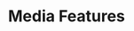 ---
title: Media Features
features: 
    - name: FLOWERS & VULVAS - WHY OPEN CONVERSATIONS ABOUT SEX & OUR BODIES ARE IMPORTANT
      link: https://www.bfm.my/podcast/the-bigger-picture/today-i-learned/flowers-vulvas-the-importance-of-having-open-conversations-about-sex
    - name: Radio Interview - COVID-19 Pandemic Causes Increased Early Marriages in Southeast Asia
      link:  https://arrow.org.my/radio-interview-covid-19-pandemic-causes-increased-early-marriages-in-southeast-asia/
    - name: MISGUIDED & MISOGYNISTIC MINISTRY ADVICE
      link: https://www.bfm.my/podcast/the-bigger-picture/the-daily-digest/misguided-misogynistic-ministry-advice 
    - name: CONTROVERSY OVER LPPKN CHAIRMAN APPOINTMENT
      link: https://www.bfm.my/podcast/evening-edition/evening-edition/controversy-over-lppkn-chairman-appointment
    - name: DOCTOR IN THE HOUSE - HOW COVID-19 WILL IMPACT SEXUAL AND REPRODUCTIVE HEALTH
      link: https://www.bfm.my/podcast/the-bigger-picture/health-and-living/how-covid-19-will-impact-sexual-and-reproductive-health 
    - name: The Future is Female - The gender equality initiative in Malaysia
      link: https://www.astroawani.com/video-malaysia/future-female-gender-equality-initiativemalaysia-1863024 
    - name: Reducing adolescent prenancies, upholding their rights to sexual and reproductive health
      link: https://www.malaymail.com/news/what-you-think/2020/09/10/reducing-adolescent-prenancies-upholding-their-rights-to-sexual-and-reprodu/1901851 
    - name: Eliminate stigma by health practitioners when it comes to abortion
      link: https://www.malaysiakini.com/letters/448840
    - name: Govt urged to do more to protect trans people from violence
      link: https://www.malaysiakini.com/news/551817
    - name: Female genital mutilation - Should the practice be continued?
      link: https://www.malaymail.com/news/what-you-think/2021/02/06/female-genital-mutilation-should-the-practice-be-continued-kama-kenny/1947445
    - name: WHY SEX EDUCATION NEEDS TO BE BASED ON SCIENCE NOT RELIGION
      link: https://www.bfm.my/podcast/the-bigger-picture/live-learn/why-sex-education-needs-to-be-based-on-science-not-religion
    - name: PUBLIC HEALTH - FEMALE CIRCUMCISION HAS NO PLACE IN HEALTHCARE
      link: https://www.bfm.my/podcast/the-bigger-picture/health-and-living/public-health-female-circumcision-has-no-place-in-healthcare
    - name: HOW MEN CAN BE BETTER ALLIES TO WOMEN
      link: https://www.bfm.my/podcast/the-bigger-picture/the-daily-digest/how-men-can-be-better-allies-to-women
    - name: How men can be better allies to women
      link: https://aliran.com/web-specials/how-men-can-be-better-allies-to-women/
    - name: Abusive acts in school disguised as discipline
      link: https://www.thestar.com.my/lifestyle/family/2021/04/28/disguised-as-discipline
    - name: WHAT IS FEMINISM? AND WHY DO SOME SEE IT AS A DIRTY WORD?
      link: https://www.bfm.my/podcast/the-bigger-picture/today-i-learned/what-is-feminism-and-why-do-some-see-it-as-a-dirty-word
    - name: Bad to worse - indigenous women hit by climate crisis
      link: https://www.malaysiakini.com/news/574237
---